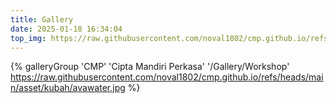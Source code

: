 ```yaml
---
title: Gallery
date: 2025-01-18 16:34:04
top_img: https://raw.githubusercontent.com/noval1802/cmp.github.io/refs/heads/main/asset/kubah/avawater.jpg
---
```

{% galleryGroup 'CMP' 'Cipta Mandiri Perkasa' '/Gallery/Workshop' https://raw.githubusercontent.com/noval1802/cmp.github.io/refs/heads/main/asset/kubah/avawater.jpg %}